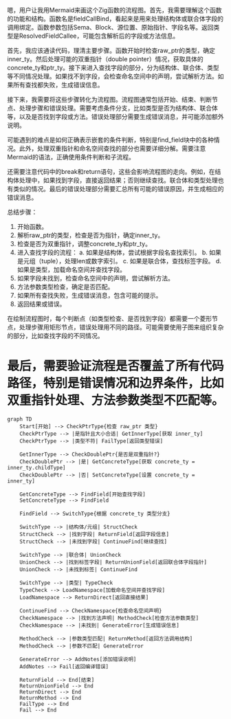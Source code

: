 嗯，用户让我用Mermaid来画这个Zig函数的流程图。首先，我需要理解这个函数的功能和结构。函数名是fieldCallBind，看起来是用来处理结构体或联合体字段的调用绑定。函数参数包括Sema、Block、源位置、原始指针、字段名等。返回类型是ResolvedFieldCallee，可能包含解析后的字段或方法信息。

首先，我应该通读代码，理清主要步骤。函数开始时检查raw_ptr的类型，确定inner_ty。然后处理可能的双重指针（double pointer）情况，获取具体的concrete_ty和ptr_ty。接下来进入查找字段的部分，分为结构体、联合体、类型等不同情况处理。如果找不到字段，会检查命名空间中的声明，尝试解析方法。如果所有查找都失败，生成错误信息。

接下来，我需要将这些步骤转化为流程图。流程图通常包括开始、结束、判断节点、处理步骤和错误处理。需要考虑条件分支，比如类型是否为结构体、联合体等，以及是否找到字段或方法。错误处理部分需要生成错误消息，并可能添加额外说明。

可能遇到的难点是如何正确表示嵌套的条件判断，特别是find_field块中的各种情况。此外，处理双重指针和命名空间查找的部分也需要详细分解。需要注意Mermaid的语法，正确使用条件判断和子流程。

还需要注意代码中的break和return语句，这些会影响流程图的走向。例如，在结构体处理中，如果找到字段，直接返回结果；否则继续查找。联合体和类型处理也有类似的情况。最后的错误处理部分需要汇总所有可能的错误原因，并生成相应的错误消息。

总结步骤：
1. 开始函数。
2. 解析raw_ptr的类型，检查是否为指针，确定inner_ty。
3. 检查是否为双重指针，调整concrete_ty和ptr_ty。
4. 进入查找字段的流程：
   a. 如果是结构体，尝试根据字段名查找索引。
   b. 如果是元组（tuple），处理len或数字索引。
   c. 如果是联合体，查找标签字段。
   d. 如果是类型，加载命名空间并查找字段。
5. 如果字段未找到，检查命名空间中的声明，尝试解析方法。
6. 方法参数类型检查，确定是否匹配。
7. 如果所有查找失败，生成错误消息，包含可能的提示。
8. 返回结果或错误。

在绘制流程图时，每个判断点（如类型检查、是否找到字段）都需要一个菱形节点，处理步骤用矩形节点，错误处理用不同的路径。可能需要使用子图来组织复杂的部分，比如查找字段的不同情况。

最后，需要验证流程是否覆盖了所有代码路径，特别是错误情况和边界条件，比如双重指针处理、方法参数类型不匹配等。
================================================
```mermaid
graph TD
    Start[开始] --> CheckPtrType{检查 raw_ptr 类型}
    CheckPtrType --> |是指针且大小合适| GetInnerType[获取 inner_ty]
    CheckPtrType --> |类型不符| FailType[返回类型错误]
    
    GetInnerType --> CheckDoublePtr{是否是双重指针?}
    CheckDoublePtr --> |是| GetConcreteType[获取 concrete_ty = inner_ty.childType]
    CheckDoublePtr --> |否| SetConcreteType[设置 concrete_ty = inner_ty]
    
    GetConcreteType --> FindField[开始查找字段]
    SetConcreteType --> FindField
    
    FindField --> SwitchType{根据 concrete_ty 类型分支}
    
    SwitchType --> |结构体/元组| StructCheck
    StructCheck --> |找到字段| ReturnField[返回字段信息]
    StructCheck --> |未找到字段| ContinueFind[继续查找]
    
    SwitchType --> |联合体| UnionCheck
    UnionCheck --> |找到标签字段| ReturnUnionField[返回联合体字段指针]
    UnionCheck --> |未找到标签| ContinueFind
    
    SwitchType --> |类型| TypeCheck
    TypeCheck --> LoadNamespace[加载命名空间并查找字段]
    LoadNamespace --> ReturnDirect[返回直接结果]
    
    ContinueFind --> CheckNamespace{检查命名空间声明}
    CheckNamespace --> |找到方法声明| MethodCheck[检查方法参数类型]
    CheckNamespace --> |未找到| GenerateError[生成错误信息]
    
    MethodCheck --> |参数类型匹配| ReturnMethod[返回方法调用结构]
    MethodCheck --> |参数不匹配| GenerateError
    
    GenerateError --> AddNotes[添加错误说明]
    AddNotes --> Fail[返回编译错误]
    
    ReturnField --> End[结束]
    ReturnUnionField --> End
    ReturnDirect --> End
    ReturnMethod --> End
    FailType --> End
    Fail --> End
```